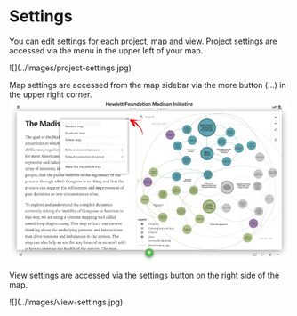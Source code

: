 # Settings

You can edit settings for each project, map and view. Project settings are accessed via the menu in the upper left of your map.

<span class="small plain">
![](../images/project-settings.jpg)
</span>

Map settings are accessed from the map sidebar via the more button (...) in the upper right corner.
<span class="small plain">
![](../images/map-settings.jpg)
</span>


View settings are accessed via the settings button on the right side of the map.

<span class="small plain">
![](../images/view-settings.jpg)
</span>
